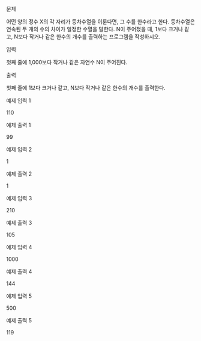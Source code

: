 문제

어떤 양의 정수 X의 각 자리가 등차수열을 이룬다면, 그 수를 한수라고 한다. 등차수열은 연속된 두 개의 수의 차이가 일정한 수열을 말한다. N이 주어졌을 때, 1보다 크거나 같고, N보다 작거나 같은 한수의 개수를 출력하는 프로그램을 작성하시오.

입력

첫째 줄에 1,000보다 작거나 같은 자연수 N이 주어진다.

출력

첫째 줄에 1보다 크거나 같고, N보다 작거나 같은 한수의 개수를 출력한다.

예제 입력 1

110

예제 출력 1

99

예제 입력 2

1

예제 출력 2

1

예제 입력 3

210

예제 출력 3

105

예제 입력 4

1000

예제 출력 4

144

예제 입력 5

500

예제 출력 5

119